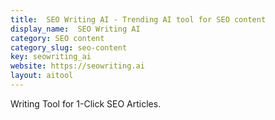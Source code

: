 ```yaml
---
title:  SEO Writing AI - Trending AI tool for SEO content
display_name:  SEO Writing AI
category: SEO content
category_slug: seo-content
key: seowriting_ai
website: https://seowriting.ai
layout: aitool
---
```


Writing Tool for 1-Click SEO Articles.
